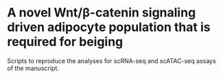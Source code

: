 # A novel Wnt/β-catenin signaling driven adipocyte population that is required for beiging
Scripts to reproduce the analyses for scRNA-seq and scATAC-seq assays of the manuscript.
